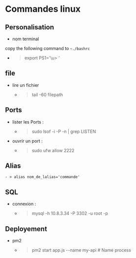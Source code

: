 # Commandes linux

## Personalisation

- nom terminal

copy the following command to `~./bashrc`

- > export PS1='\u> '

## file

- lire un fichier

    - > tail -60 filepath

## Ports

- lister les Ports : 

    - > sudo lsof -i -P -n | grep LISTEN

- ouvrir un port : 

    - > sudo ufw allow 2222
## Alias

    - > alias nom_de_lalias='commande'

## SQL

- connexion : 

    - > mysql -h 10.8.3.34 -P 3302 -u root -p

## Deployement

- pm2

    - > pm2 start app.js --name my-api # Name process
